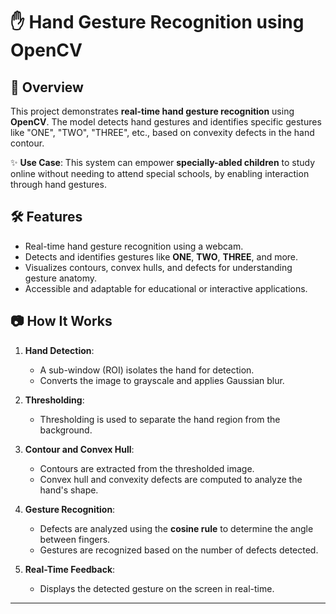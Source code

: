 # ✋ Hand Gesture Recognition using OpenCV

## 🎯 Overview

This project demonstrates **real-time hand gesture recognition** using **OpenCV**. The model detects hand gestures and identifies specific gestures like "ONE", "TWO", "THREE", etc., based on convexity defects in the hand contour.  

✨ **Use Case**: This system can empower **specially-abled children** to study online without needing to attend special schools, by enabling interaction through hand gestures.

## 🛠️ Features

- Real-time hand gesture recognition using a webcam.
- Detects and identifies gestures like **ONE**, **TWO**, **THREE**, and more.
- Visualizes contours, convex hulls, and defects for understanding gesture anatomy.
- Accessible and adaptable for educational or interactive applications.

## 📷 How It Works

1. **Hand Detection**:
   - A sub-window (ROI) isolates the hand for detection.
   - Converts the image to grayscale and applies Gaussian blur.

2. **Thresholding**:
   - Thresholding is used to separate the hand region from the background.

3. **Contour and Convex Hull**:
   - Contours are extracted from the thresholded image.
   - Convex hull and convexity defects are computed to analyze the hand's shape.

4. **Gesture Recognition**:
   - Defects are analyzed using the **cosine rule** to determine the angle between fingers.
   - Gestures are recognized based on the number of defects detected.

5. **Real-Time Feedback**:
   - Displays the detected gesture on the screen in real-time.

---



